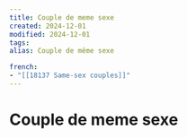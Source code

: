 ```yaml
---
title: Couple de meme sexe
created: 2024-12-01
modified: 2024-12-01
tags: 
alias: Couple de même sexe

french:
- "[[18137 Same-sex couples]]"
---
```

# Couple de meme sexe

